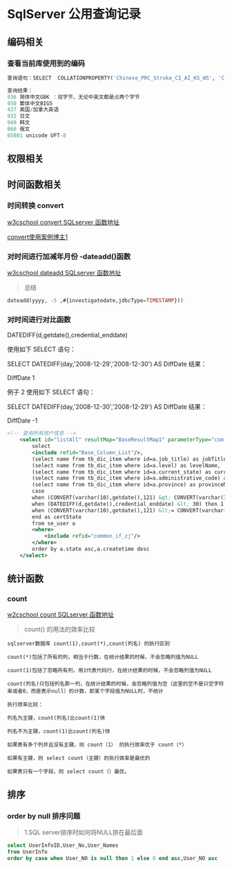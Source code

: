 # SqlServer 公用查询记录

## 编码相关

### 查看当前库使用到的编码


```sql
查询语句：SELECT  COLLATIONPROPERTY('Chinese_PRC_Stroke_CI_AI_KS_WS', 'CodePage')；

查询结果： 
936 简体中文GBK ：双字节，无论中英文都是占两个字节
950 繁体中文BIG5 
437 美国/加拿大英语 
932 日文 
949 韩文 
866 俄文 
65001 unicode UFT-8
```


## 权限相关


## 时间函数相关


### 时间转换  convert 

[w3cschool convert SQLserver 函数地址](https://www.w3school.com.cn/sql/func_convert.asp)

[convert使用案例博主1](https://blog.csdn.net/lyelyelye/article/details/78799313)




### 对时间进行加减年月份 -dateadd()函数

[w3cschool dateadd SQLserver 函数地址](https://www.w3school.com.cn/sql/func_dateadd.asp)


> 总结


```sql
dateadd(yyyy, -5 ,#{investigatedate,jdbcType=TIMESTAMP}))
```

### 对时间进行对比函数 


DATEDIFF(d,getdate(),credential_enddate)

使用如下 SELECT 语句：

SELECT DATEDIFF(day,'2008-12-29','2008-12-30') AS DiffDate
结果：

DiffDate
1


例子 2
使用如下 SELECT 语句：

SELECT DATEDIFF(day,'2008-12-30','2008-12-29') AS DiffDate
结果：

DiffDate
-1


```xml
<!-- 查询所有用户信息 -->
    <select id="listAll" resultMap="BaseResultMap1" parameterType="com.sjzx.api.model.user.dto.SeUserDto">
        select
        <include refid="Base_Column_List"/>,
        (select name from tb_dic_item where id=a.job_title) as jobTitleName,
        (select name from tb_dic_item where id=a.level) as levelName,
        (select name from tb_dic_item where id=a.current_state) as currentStateName,
        (select name from tb_dic_item where id=a.administrative_code) as administrativeCodeName,
        (select name from tb_dic_item where id=a.province) as provinceName,
        case
        when (CONVERT(varchar(10),getdate(),121) &gt; CONVERT(varchar(10),credential_enddate,121)) then 0
        when (DATEDIFF(d,getdate(),credential_enddate) &lt; 30) then 1
        when (CONVERT(varchar(10),getdate(),121) &lt;= CONVERT(varchar(10),credential_enddate,121)) then 2
        end as certState
        from se_user a
        <where>
            <include refid="common_if_zj"/>
        </where>
        order by a.state asc,a.createtime desc
    </select>
```


## 统计函数

### count

[w2cschool count SQLserver 函数地址](https://www.w3school.com.cn/sql/sql_func_count.asp)

> count() 的用法的效率比较


```
sqlserver数据库 count(1),count(*),count(列名) 的执行区别

count(*)包括了所有的列，相当于行数，在统计结果的时候，不会忽略列值为NULL

count(1)包括了忽略所有列，用1代表代码行，在统计结果的时候，不会忽略列值为NULL

count(列名)只包括列名那一列，在统计结果的时候，会忽略列值为空（这里的空不是只空字符串或者0，而是表示null）的计数，即某个字段值为NULL时，不统计

执行效率比较：

列名为主键，count(列名)比count(1)快

列名不为主键，count(1)比count(列名)快

如果表有多个列并且没有主键，则 count（1） 的执行效率优于 count（*）

如果有主键，则 select count（主键）的执行效率是最优的

如果表只有一个字段，则 select count（）最优。
```




## 排序

### order by null 排序问题

> 1.SQL server排序时如何将NULL排在最后面

```sql
select UserInfoID,User_No,User_Names 
from UserInfo 
order by case when User_NO is null then 1 else 0 end asc,User_NO asc 
```